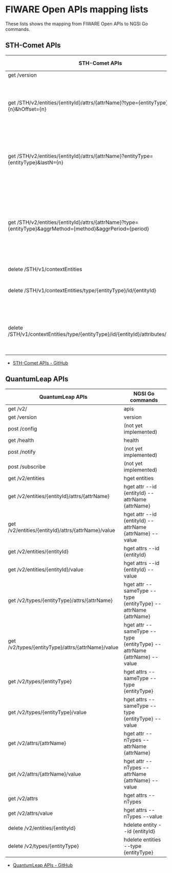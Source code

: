 # FIWARE Open APIs mapping lists

These lists shows the mapping from FIWARE Open APIs to NGSI Go commands.

## STH-Comet APIs

| STH-Comet APIs                                                                                             | NGSI Go commands                                                                                                |
| ---------------------------------------------------------------------------------------------------------- | --------------------------------------------------------------------------------------------------------------- |
| get /version                                                                                               | version                                                                                                         |
| get /STH/v2/entities/{entityId}/attrs/{attrName}?type={entityType}&hLimit={n}&hOffset={n}                  | hget attr --hLimit {n} --type {entityType} --id {enttiyId} --attrName {attrName}                                |
| get /STH/v2/entities/{entityId}/attrs/{attrName}?entityType={entityType}&lastN={n}                         | hget attr --lastN {n} --type {entityType} --id {enttiyId} --attrName {attrName}                                 |
| get /STH/v2/entities/{entityId}/attrs/{attrName}?type={entityType}&aggrMethod={method}&aggrPeriod={period} | hget attr --arrgMethod {method} --aggrPeriod {period} --type {entityType} --id {enttiyId} --attrName {attrName} |
| delete /STH/v1/contextEntities                                                                             | hdelete                                                                                                         |
| delete /STH/v1/contextEntities/type/{entityType}/id/{entityId}                                             | hdelete --type {entityType} --id {enttiyId}                                                                     |
| delete /STH/v1/contextEntities/type/{entityType}/id/{entityId}/attributes/{attrName}                       | hdelete --type {entityType} --id {enttiyId} --attrName {attrName}                                               |

-   [STH-Comet APIs - GitHub](https://github.com/telefonicaid/fiware-sth-comet/blob/master/apiary.apib)

## QuantumLeap APIs

| QuantumLeap APIs                                   | NGSI Go commands                                                       |
| -------------------------------------------------- | ---------------------------------------------------------------------- |
| get /v2/                                           | apis                                                                   |
| get /version                                       | version                                                                |
| post /config                                       | (not yet implemented)                                                  |
| get /health                                        | health                                                                 |
| post /notify                                       | (not yet implemented)                                                  |
| post /subscribe                                    | (not yet implemented)                                                  |
| get /v2/entities                                   | hget entities                                                          |
| get /v2/entities/{entityId}/attrs/{attrName}       | hget attr --id {entityId} --attrName {attrName}                        |
| get /v2/entities/{entityId}/attrs/{attrName}/value | hget attr --id {entityId} --attrName {attrName} --value                |
| get /v2/entities/{entityId}                        | hget attrs --id {entityId}                                             |
| get /v2/entities/{entityId}/value                  | hget attrs --id {entityId} --value                                     |
| get /v2/types/{entityType}/attrs/{attrName}        | hget attr --sameType --type {entityType} --attrName {attrName}         |
| get /v2/types/{entityType}/attrs/{attrName}/value  | hget attr --sameType --type {entityType} --attrName {attrName} --value |
| get /v2/types/{entityType}                         | hget attrs --sameType --type {entityType}                              |
| get /v2/types/{entityType}/value                   | hget attrs --sameType --type {entityType} --value                      |
| get /v2/attrs/{attrName}                           | hget attr --nTypes --attrName {attrName}                               |
| get /v2/attrs/{attrName}/value                     | hget attr --nTypes --attrName {attrName} --value                       |
| get /v2/attrs                                      | hget attrs --nTypes                                                    |
| get /v2/attrs/value                                | hget attrs --nTypes --value                                            |
| delete /v2/entities/{entityId}                     | hdelete entity --id {entityId}                                         |
| delete /v2/types/{entityType}                      | hdelete entities --type {entityType}                                   |

-   [QuantumLeap APIs - GitHub](https://github.com/smartsdk/ngsi-timeseries-api/blob/master/specification/quantumleap.yml)
